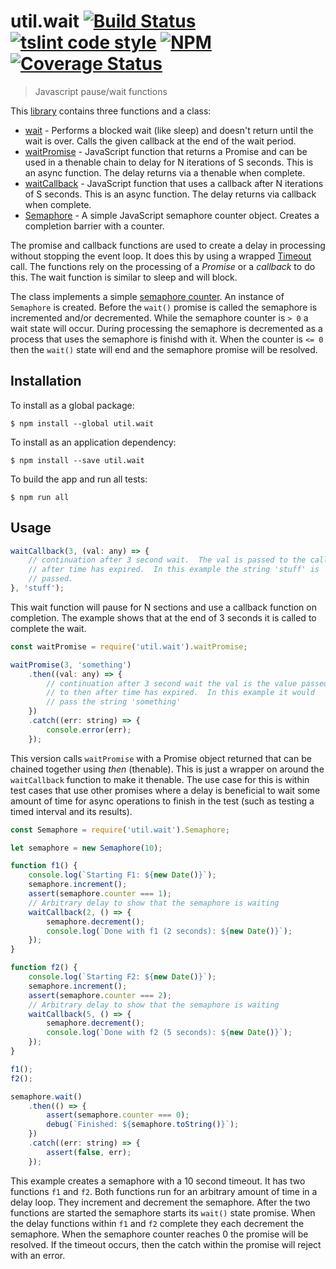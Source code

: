 # util.wait [![Build Status](https://travis-ci.org/jmquigley/util.wait.svg?branch=master)](https://travis-ci.org/jmquigley/util.wait) [![tslint code style](https://img.shields.io/badge/code_style-TSlint-5ed9c7.svg)](https://palantir.github.io/tslint/) [![NPM](https://img.shields.io/npm/v/util.wait.svg)](https://www.npmjs.com/package/util.wait) [![Coverage Status](https://coveralls.io/repos/github/jmquigley/util.wait/badge.svg?branch=master)](https://coveralls.io/github/jmquigley/util.wait?branch=master)

> Javascript pause/wait functions

This [library](docs/index.md) contains three functions and a class:

- [wait](docs/index.md#wait) - Performs a blocked wait (like sleep) and doesn't return until the wait is over.  Calls the given callback at the end of the wait period.
- [waitPromise](docs/index.md#waitPromise) - JavaScript function that returns a Promise and can be used in a thenable chain to delay for N iterations of S seconds.  This is an async function.  The delay returns via a thenable when complete.
- [waitCallback](docs/index.md#waitCallback) - JavaScript function that uses a callback after N iterations of S seconds.  This is an async function.  The delay returns via callback when complete.
- [Semaphore](docs/index.md#Semaphore) - A simple JavaScript semaphore counter object.  Creates a completion barrier with a counter.



The promise and callback functions are used to create a delay in processing without stopping the event loop.  It does this by using a wrapped [Timeout](https://developer.mozilla.org/en-US/docs/Web/API/WindowOrWorkerGlobalScope/setTimeout) call.  The functions rely on the processing of a *Promise* or a *callback* to do this.  The wait function is similar to sleep and will block.

The class implements a simple [semaphore counter](https://en.wikipedia.org/wiki/Asynchronous_semaphore).  An instance of `Semaphore` is created.  Before the `wait()` promise is called the semaphore is incremented and/or decremented.  While the semaphore counter is `> 0` a wait state will occur.  During processing the semaphore is decremented as a process that uses the semaphore is finishd with it.  When the counter is `<= 0` then the `wait()` state will end and the semaphore promise will be resolved.

## Installation

To install as a global package:
```
$ npm install --global util.wait
```

To install as an application dependency:
```
$ npm install --save util.wait
```

To build the app and run all tests:
```
$ npm run all
```


## Usage

```javascript
waitCallback(3, (val: any) => {
	// continuation after 3 second wait.  The val is passed to the callback
	// after time has expired.  In this example the string 'stuff' is
	// passed.
}, 'stuff');
```

This wait function will pause for N sections and use a callback function on completion.  The example shows that at the end of 3 seconds it is called to complete the wait.

```javascript
const waitPromise = require('util.wait').waitPromise;

waitPromise(3, 'something')
	.then((val: any) => {
		// continuation after 3 second wait the val is the value passed
		// to then after time has expired.  In this example it would
		// pass the string 'something'
	})
	.catch((err: string) => {
		console.error(err);
	});
```

This version calls `waitPromise` with a Promise object returned that can be chained together using *then* (thenable).  This is just a wrapper on around the `waitCallback` function to make it thenable.  The use case for this is within test cases that use other promises where a delay is beneficial to wait some amount of time for async operations to finish in the test (such as testing a timed interval and its results).

```javascript
const Semaphore = require('util.wait').Semaphore;

let semaphore = new Semaphore(10);

function f1() {
	console.log(`Starting F1: ${new Date()}`);
	semaphore.increment();
	assert(semaphore.counter === 1);
	// Arbitrary delay to show that the semaphore is waiting
	waitCallback(2, () => {
		semaphore.decrement();
		console.log(`Done with f1 (2 seconds): ${new Date()}`);
	});
}

function f2() {
	console.log(`Starting F2: ${new Date()}`);
	semaphore.increment();
	assert(semaphore.counter === 2);
	// Arbitrary delay to show that the semaphore is waiting
	waitCallback(5, () => {
		semaphore.decrement();
		console.log(`Done with f2 (5 seconds): ${new Date()}`);
	});
}

f1();
f2();

semaphore.wait()
	.then(() => {
		assert(semaphore.counter === 0);
		debug(`Finished: ${semaphore.toString()}`);
	})
	.catch((err: string) => {
		assert(false, err);
	});
```

This example creates a semaphore with a 10 second timeout.  It has two functions `f1` and `f2`.  Both functions run for an arbitrary amount of time in a delay loop.  They increment and decrement the semaphore.  After the two functions are started the semaphore starts its `wait()` state promise.  When the delay functions within `f1` and `f2` complete they each decrement the semaphore.  When the semaphore counter reaches 0 the promise will be resolved.  If the timeout occurs, then the catch within the promise will reject with an error.
